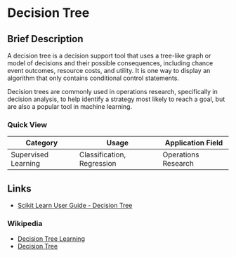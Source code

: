 # Decision Tree

## Brief Description

A decision tree is a decision support tool that uses a tree-like graph or model of decisions and their possible consequences, including chance event outcomes, resource costs, and utility. It is one way to display an algorithm that only contains conditional control statements.

Decision trees are commonly used in operations research, specifically in decision analysis, to help identify a strategy most likely to reach a goal, but are also a popular tool in machine learning.

### Quick View

Category|Usage|Application Field
--------|-----|-----------------
Supervised Learning|Classification, Regression|Operations Research

## Links

* [Scikit Learn User Guide - Decision Tree](http://scikit-learn.org/stable/modules/tree.html)

### Wikipedia

* [Decision Tree Learning](https://en.wikipedia.org/wiki/Decision_tree_learning)
* [Decision Tree](https://en.wikipedia.org/wiki/Decision_tree)